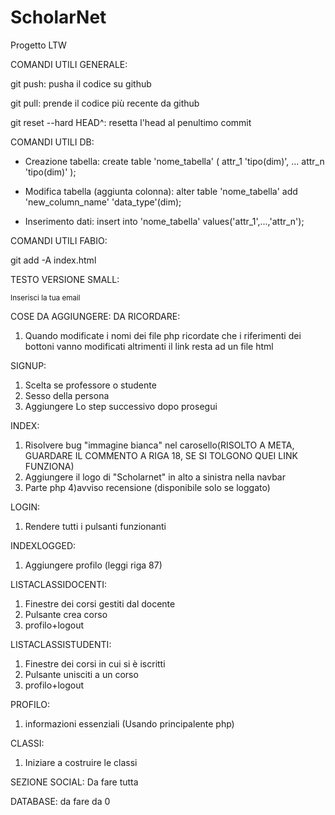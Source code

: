 # ScholarNet
Progetto LTW

COMANDI UTILI GENERALE:

git push: pusha il codice su github

git pull: prende il codice più recente da github

git reset --hard HEAD^: resetta l'head al penultimo commit


COMANDI UTILI DB:

- Creazione tabella:
create table 'nome_tabella' (
    attr_1 'tipo(dim)',
    ...
    attr_n 'tipo(dim)'
);


- Modifica tabella (aggiunta colonna):
alter table 'nome_tabella' add 'new_column_name' 'data_type'(dim);

- Inserimento dati:
insert into 'nome_tabella' values('attr_1',...,'attr_n');



COMANDI UTILI FABIO:

git add -A index.html



TESTO VERSIONE SMALL:

<small id="emailSmall" class="form-text text-muted">Inserisci la tua email</small>

COSE DA AGGIUNGERE:
DA RICORDARE:
1) Quando modificate i nomi dei file php ricordate che i riferimenti dei bottoni vanno modificati altrimenti il link resta ad un file html

SIGNUP:
1) Scelta se professore o studente
2) Sesso della persona
3) Aggiungere Lo step successivo dopo prosegui

INDEX:
1) Risolvere bug "immagine bianca" nel carosello(RISOLTO A META, GUARDARE IL COMMENTO A RIGA 18, SE SI TOLGONO QUEI LINK FUNZIONA)
2) Aggiungere il logo di "Scholarnet" in alto a sinistra nella navbar
3) Parte php
4)avviso recensione (disponibile solo se loggato)

LOGIN:
1) Rendere tutti i pulsanti funzionanti

INDEXLOGGED:
1) Aggiungere profilo (leggi riga 87)

LISTACLASSIDOCENTI:
1) Finestre dei corsi gestiti dal docente
2) Pulsante crea corso
2) profilo+logout

LISTACLASSISTUDENTI:
1) Finestre dei corsi in cui si è iscritti
2) Pulsante unisciti a un corso
2) profilo+logout

PROFILO:
1) informazioni essenziali (Usando principalente php)

CLASSI:
1) Iniziare a costruire le classi

SEZIONE SOCIAL:
Da fare tutta

DATABASE:
da fare da 0